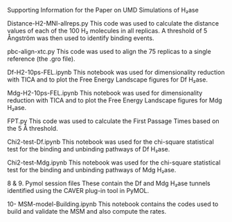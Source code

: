 Supporting Information for the Paper on UMD Simulations of H₂ase

Distance-H2-MNI-allreps.py
This code was used to calculate the distance values of each of the 100 H₂ molecules in all replicas. A threshold of 5 Ångström was then used to identify binding events.

pbc-align-xtc.py
This code was used to align the 75 replicas to a single reference (the .gro file).

Df-H2-10ps-FEL.ipynb
This notebook was used for dimensionality reduction with TICA and to plot the Free Energy Landscape figures for Df H₂ase.

Mdg-H2-10ps-FEL.ipynb
This notebook was used for dimensionality reduction with TICA and to plot the Free Energy Landscape figures for Mdg H₂ase.

FPT.py
This code was used to calculate the First Passage Times based on the 5 Å threshold.

Chi2-test-Df.ipynb
This notebook was used for the chi-square statistical test for the binding and unbinding pathways of Df H₂ase.

Chi2-test-Mdg.ipynb
This notebook was used for the chi-square statistical test for the binding and unbinding pathways of Mdg H₂ase.

8 & 9. Pymol session files
These contain the Df and Mdg H₂ase tunnels identified using the CAVER plug-in tool in PyMOL.

10- MSM-model-Building.ipynb
This notebook contains the codes used to build and validate the MSM and also compute the rates.
